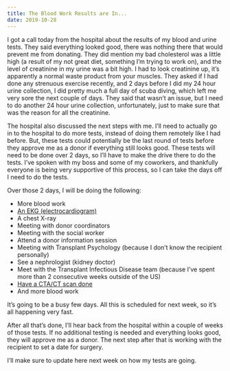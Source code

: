 ```yaml
---
title: The Blood Work Results are In...
date: 2019-10-28
---
```


I got a call today from the hospital about the results of my blood and urine tests. They said everything looked good, there was nothing there that would prevent me from donating. They did mention my bad cholesterol was a little high (a result of my not great diet, something I’m trying to work on), and the level of creatinine in my urine was a bit high. I had to look creatinine up, it’s apparently a normal waste product from your muscles. They asked if I had done any strenuous exercise recently, and 2 days before I did my 24 hour urine collection, I did pretty much a full day of scuba diving, which left me very sore the next couple of days. They said that wasn’t an issue, but I need to do another 24 hour urine collection, unfortunately, just to make sure that was the reason for all the creatinine.

The hospital also discussed the next steps with me. I’ll need to actually go in to the hospital to do more tests, instead of doing them remotely like I had before. But, these tests could potentially be the last round of tests before they approve me as a donor if everything still looks good. These tests will need to be done over 2 days, so I’ll have to make the drive there to do the tests. I’ve spoken with my boss and some of my coworkers, and thankfully everyone is being very supportive of this process, so I can take the days off I need to do the tests.

Over those 2 days, I will be doing the following:

- More blood work
- [An EKG \(electrocardiogram\)](https://en.wikipedia.org/wiki/Electrocardiography)
- A chest X-ray
- Meeting with donor coordinators
- Meeting with the social worker
- Attend a donor information session
- Meeting with Transplant Psychology (because I don’t know the recipient personally)
- See a nephrologist (kidney doctor)
- Meet with the Transplant Infectious Disease team (because I’ve spent more than 2 consecutive weeks outside of the US)
- [Have a CTA/CT scan done](https://en.wikipedia.org/wiki/CT_scan)
- And more blood work

It’s going to be a busy few days. All this is scheduled for next week, so it’s all happening very fast.

After all that’s done, I’ll hear back from the hospital within a couple of weeks of those tests. If no additional testing is needed and everything looks good, they will approve me as a donor. The next step after that is working with the recipient to set a date for surgery.

I’ll make sure to update here next week on how my tests are going.
